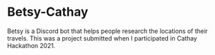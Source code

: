 # Betsy-Cathay
Betsy is a Discord bot that helps people research the locations of their travels. This was a project submitted when I participated in Cathay Hackathon 2021.
